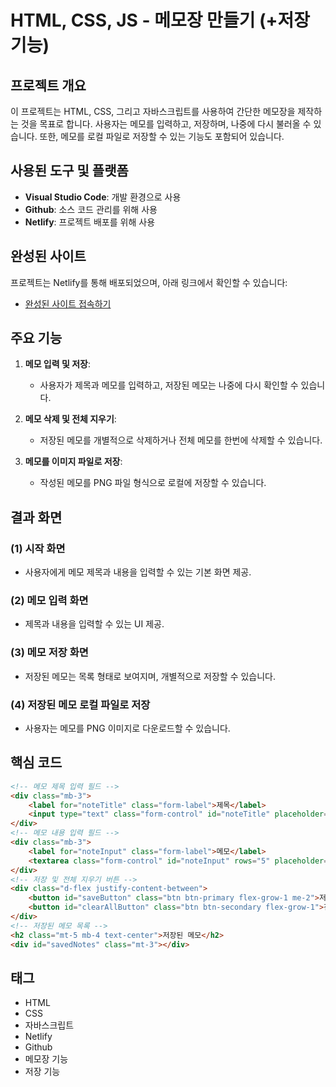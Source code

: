 
# HTML, CSS, JS - 메모장 만들기 (+저장 기능)

## 프로젝트 개요

이 프로젝트는 HTML, CSS, 그리고 자바스크립트를 사용하여 간단한 메모장을 제작하는 것을 목표로 합니다. 사용자는 메모를 입력하고, 저장하며, 나중에 다시 불러올 수 있습니다. 또한, 메모를 로컬 파일로 저장할 수 있는 기능도 포함되어 있습니다.

## 사용된 도구 및 플랫폼

- **Visual Studio Code**: 개발 환경으로 사용
- **Github**: 소스 코드 관리를 위해 사용
- **Netlify**: 프로젝트 배포를 위해 사용

## 완성된 사이트

프로젝트는 Netlify를 통해 배포되었으며, 아래 링크에서 확인할 수 있습니다:
- [완성된 사이트 접속하기](https://warm-wisp-80c7da.netlify.app/)

## 주요 기능

1. **메모 입력 및 저장**:
   - 사용자가 제목과 메모를 입력하고, 저장된 메모는 나중에 다시 확인할 수 있습니다.

2. **메모 삭제 및 전체 지우기**:
   - 저장된 메모를 개별적으로 삭제하거나 전체 메모를 한번에 삭제할 수 있습니다.

3. **메모를 이미지 파일로 저장**:
   - 작성된 메모를 PNG 파일 형식으로 로컬에 저장할 수 있습니다.

## 결과 화면

### (1) 시작 화면
- 사용자에게 메모 제목과 내용을 입력할 수 있는 기본 화면 제공.

### (2) 메모 입력 화면
- 제목과 내용을 입력할 수 있는 UI 제공.

### (3) 메모 저장 화면
- 저장된 메모는 목록 형태로 보여지며, 개별적으로 저장할 수 있습니다.

### (4) 저장된 메모 로컬 파일로 저장
- 사용자는 메모를 PNG 이미지로 다운로드할 수 있습니다.

## 핵심 코드

```html
<!-- 메모 제목 입력 필드 -->
<div class="mb-3">
    <label for="noteTitle" class="form-label">제목</label>
    <input type="text" class="form-control" id="noteTitle" placeholder="제목을 입력하세요">
</div>
<!-- 메모 내용 입력 필드 -->
<div class="mb-3">
    <label for="noteInput" class="form-label">메모</label>
    <textarea class="form-control" id="noteInput" rows="5" placeholder="메모를 입력하세요"></textarea>
</div>
<!-- 저장 및 전체 지우기 버튼 -->
<div class="d-flex justify-content-between">
    <button id="saveButton" class="btn btn-primary flex-grow-1 me-2">저장</button>
    <button id="clearAllButton" class="btn btn-secondary flex-grow-1">전체 지우기</button>
</div>
<!-- 저장된 메모 목록 -->
<h2 class="mt-5 mb-4 text-center">저장된 메모</h2>
<div id="savedNotes" class="mt-3"></div>
```

## 태그

- HTML
- CSS
- 자바스크립트
- Netlify
- Github
- 메모장 기능
- 저장 기능

